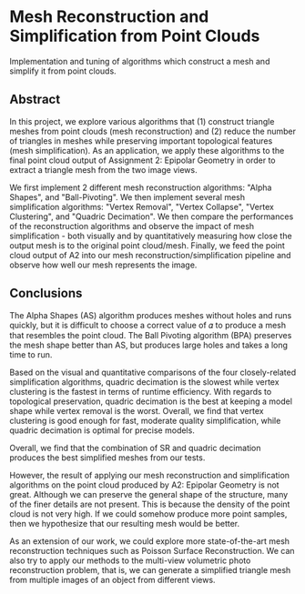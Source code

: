 # Mesh Reconstruction and Simplification from Point Clouds
Implementation and tuning of algorithms which construct a mesh and simplify it from point clouds.

## Abstract
In this project, we explore various algorithms that (1) construct triangle meshes from point clouds (mesh reconstruction) and (2) reduce the number of triangles in meshes while preserving important topological features (mesh simplification). As an application, we apply these algorithms to the final point cloud output of Assignment 2: Epipolar Geometry in order to extract a triangle mesh from the two image views.

We first implement 2 different mesh reconstruction algorithms: "Alpha Shapes", and "Ball-Pivoting". We then implement several mesh simplification algorithms: "Vertex Removal", "Vertex Collapse", "Vertex Clustering", and "Quadric Decimation". We then compare the performances of the reconstruction algorithms and observe the impact of mesh simplification - both visually and by quantitatively measuring how close the output mesh is to the original point cloud/mesh. Finally, we feed the point cloud output of A2 into our mesh reconstruction/simplification pipeline and observe how well our mesh represents the image.

## Conclusions

The Alpha Shapes (AS) algorithm produces meshes without holes and runs quickly, but it is difficult to choose a correct value of  𝛼  to produce a mesh that resembles the point cloud. The Ball Pivoting algorithm (BPA) preserves the mesh shape better than AS, but produces large holes and takes a long time to run.

Based on the visual and quantitative comparisons of the four closely-related simplification algorithms, quadric decimation is the slowest while vertex clustering is the fastest in terms of runtime efficiency. With regards to topological preservation, quadric decimation is the best at keeping a model shape while vertex removal is the worst. Overall, we find that vertex clustering is good enough for fast, moderate quality simplification, while quadric decimation is optimal for precise models.

Overall, we find that the combination of SR and quadric decimation produces the best simplified meshes from our tests.

However, the result of applying our mesh reconstruction and simplification algorithms on the point cloud produced by A2: Epipolar Geometry is not great. Although we can preserve the general shape of the structure, many of the finer details are not present. This is because the density of the point cloud is not very high. If we could somehow produce more point samples, then we hypothesize that our resulting mesh would be better.

As an extension of our work, we could explore more state-of-the-art mesh reconstruction techniques such as Poisson Surface Reconstruction. We can also try to apply our methods to the multi-view volumetric photo reconstruction problem, that is, we can generate a simplified triangle mesh from multiple images of an object from different views.
